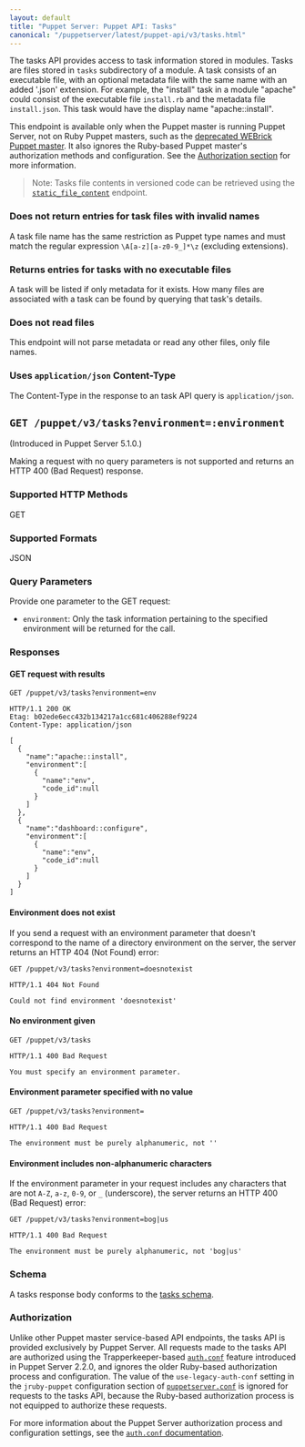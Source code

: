 ```yaml
---
layout: default
title: "Puppet Server: Puppet API: Tasks"
canonical: "/puppetserver/latest/puppet-api/v3/tasks.html"
---
```


[deprecated WEBrick Puppet master]: https://puppet.com/puppet/latest/services_master_webrick.html
[`environment_timeout`]: https://puppet.com/docs/puppet/latest/config_file_environment.html#environmenttimeout

[`auth.conf`]: ../../config_file_auth.markdown
[`puppetserver.conf`]: ../../config_file_puppetserver.markdown

The tasks API provides access to task information stored in modules. Tasks are
files stored in `tasks` subdirectory of a module. A task consists of an
executable file, with an optional metadata file with the same name with an
added '.json' extension. For example, the "install" task in a module "apache" could
consist of the executable file `install.rb` and the metadata file
`install.json`. This task would have the display name "apache::install".

This endpoint is available only when the Puppet master is running Puppet Server, not
on Ruby Puppet masters, such as the [deprecated WEBrick Puppet master][]. It also ignores
the Ruby-based Puppet master's authorization methods and configuration. See the
[Authorization section](#authorization) for more information.

> Note: Tasks file contents in versioned code can be retrieved using the [`static_file_content`](./static_file_content.markdown) endpoint.

### Does not return entries for task files with invalid names

A task file name has the same restriction as Puppet type names and must match
the regular expression `\A[a-z][a-z0-9_]*\z` (excluding extensions).

### Returns entries for tasks with no executable files

A task will be listed if only metadata for it exists. How many files are
associated with a task can be found by querying that task's details.

### Does not read files

This endpoint will not parse metadata or read any other files, only file names.

### Uses `application/json` Content-Type

The Content-Type in the response to an task API query is
`application/json`.

## `GET /puppet/v3/tasks?environment=:environment`

(Introduced in Puppet Server 5.1.0.)

Making a request with no query parameters is not supported and returns an HTTP 400 (Bad
Request) response.

### Supported HTTP Methods

GET

### Supported Formats

JSON

### Query Parameters

Provide one parameter to the GET request:

* `environment`: Only the task information pertaining to the specified
environment will be returned for the call.

### Responses

#### GET request with results

```
GET /puppet/v3/tasks?environment=env

HTTP/1.1 200 OK
Etag: b02ede6ecc432b134217a1cc681c406288ef9224
Content-Type: application/json

[
  {
    "name":"apache::install",
    "environment":[
      {
        "name":"env",
        "code_id":null
      }
    ]
  },
  {
    "name":"dashboard::configure",
    "environment":[
      {
        "name":"env",
        "code_id":null
      }
    ]
  }
]
```

#### Environment does not exist

If you send a request with an environment parameter that doesn't correspond to the name of a
directory environment on the server, the server returns an HTTP 404 (Not Found) error:

```
GET /puppet/v3/tasks?environment=doesnotexist

HTTP/1.1 404 Not Found

Could not find environment 'doesnotexist'
```

#### No environment given

```
GET /puppet/v3/tasks

HTTP/1.1 400 Bad Request

You must specify an environment parameter.
```

#### Environment parameter specified with no value

```
GET /puppet/v3/tasks?environment=

HTTP/1.1 400 Bad Request

The environment must be purely alphanumeric, not ''
```

#### Environment includes non-alphanumeric characters

If the environment parameter in your request includes any characters that are
not `A-Z`, `a-z`, `0-9`, or `_` (underscore), the server returns an HTTP 400 (Bad Request) error:

```
GET /puppet/v3/tasks?environment=bog|us

HTTP/1.1 400 Bad Request

The environment must be purely alphanumeric, not 'bog|us'
```

### Schema

A tasks response body conforms to the [tasks schema](./tasks.json).

### Authorization

Unlike other Puppet master service-based API endpoints, the tasks API is
provided exclusively by Puppet Server. All requests made to the tasks API are
authorized using the Trapperkeeper-based [`auth.conf`][] feature introduced in
Puppet Server 2.2.0, and ignores the older Ruby-based authorization process and
configuration. The value of the `use-legacy-auth-conf` setting in the
`jruby-puppet` configuration section of [`puppetserver.conf`][] is ignored for
requests to the tasks API, because the Ruby-based authorization process is not
equipped to authorize these requests.

For more information about the Puppet Server authorization process and configuration
settings, see the [`auth.conf` documentation][`auth.conf`].
